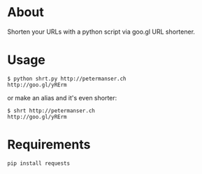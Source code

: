 # About
Shorten your URLs with a python script via goo.gl URL shortener.

# Usage

    $ python shrt.py http://petermanser.ch
    http://goo.gl/yRErm

or make an alias and it's even shorter:

    $ shrt http://petermanser.ch
    http://goo.gl/yRErm

# Requirements

    pip install requests